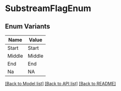 # SubstreamFlagEnum

## Enum Variants

| Name | Value |
|---- | -----|
| Start | Start |
| Middle | Middle |
| End | End |
| Na | NA |


[[Back to Model list]](../README.md#documentation-for-models) [[Back to API list]](../README.md#documentation-for-api-endpoints) [[Back to README]](../README.md)


